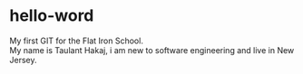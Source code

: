 # hello-word
My first GIT for the Flat Iron School.
<br>
My name is Taulant Hakaj, i am new to software engineering and live in New Jersey.
</br>

